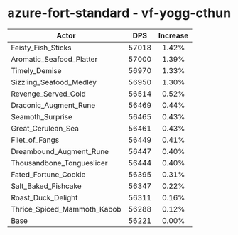 # azure-fort-standard - vf-yogg-cthun
| Actor | DPS | Increase |
|---|:---:|:---:|
|Feisty_Fish_Sticks|57018|1.42%|
|Aromatic_Seafood_Platter|57000|1.39%|
|Timely_Demise|56970|1.33%|
|Sizzling_Seafood_Medley|56950|1.30%|
|Revenge_Served_Cold|56514|0.52%|
|Draconic_Augment_Rune|56469|0.44%|
|Seamoth_Surprise|56465|0.43%|
|Great_Cerulean_Sea|56461|0.43%|
|Filet_of_Fangs|56449|0.41%|
|Dreambound_Augment_Rune|56447|0.40%|
|Thousandbone_Tongueslicer|56444|0.40%|
|Fated_Fortune_Cookie|56395|0.31%|
|Salt_Baked_Fishcake|56347|0.22%|
|Roast_Duck_Delight|56311|0.16%|
|Thrice_Spiced_Mammoth_Kabob|56288|0.12%|
|Base|56221|0.00%|
